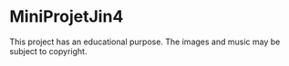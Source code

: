 # MiniProjetJin4

This project has an educational purpose. The images and music may be subject to copyright.
